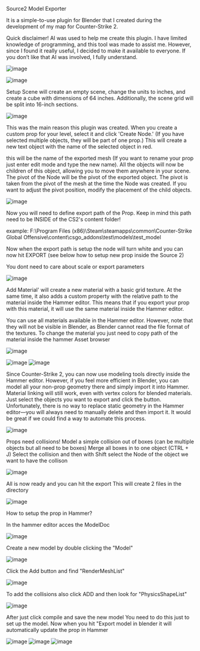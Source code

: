 Source2 Model Exporter

It is a simple-to-use plugin for Blender that I created during the development of my map for Counter-Strike 2.

Quick disclaimer! AI was used to help me create this plugin. I have limited knowledge of programming, and this tool was made to assist me. However, since I found it really useful, I decided to make it available to everyone. If you don’t like that AI was involved, I fully understand.

![image](https://github.com/user-attachments/assets/ff6b0c82-2650-48fc-ab83-fb12c15f584a)



![image](https://github.com/user-attachments/assets/0a244812-b5e2-4a58-b151-d6be895a94f3)

Setup Scene will create an empty scene, change the units to inches, and create a cube with dimensions of 64 inches.
Additionally, the scene grid will be split into 16-inch sections.



![image](https://github.com/user-attachments/assets/d32c794a-c98e-4a8a-b05a-e468f411b79f)

This was the main reason this plugin was created. When you create a custom prop for your level, select it and click 'Create Node.' (If you have selected multiple objects, they will be part of one prop.)
This will create a new text object with the name of the selected object in red. 

this will be the name of the exported mesh (If you want to rename your prop just enter edit mode and type the new name). All the objects will now be children of this object, allowing you to move them anywhere in your scene.
The pivot of the Node will be the pivot of the exported object. The pivot is taken from the pivot of the mesh at the time the Node was created. If you want to adjust the pivot position, modify the placement of the child objects.

![image](https://github.com/user-attachments/assets/6ab519b2-b083-403f-ba5d-dc0553a7ebae)

Now you will need to define export path of the Prop. Keep in mind this path need to be INSIDE of the CS2's content folder!

example: F:\Program Files (x86)\Steam\steamapps\common\Counter-Strike Global Offensive\content\csgo_addons\test\models\test_model

Now when the export path is setup the node will turn white and you can now hit EXPORT (see below how to setup new prop inside the Source 2)

You dont need to care about scale or export parameters 




![image](https://github.com/user-attachments/assets/6b86fdb6-7822-4fc9-a9b5-933a72392338)

Add Material' will create a new material with a basic grid texture. At the same time, it also adds a custom property with the relative path to the material inside the Hammer editor. This means that if you export your prop with this material, it will use the same material inside the Hammer editor.

You can use all materials available in the Hammer editor. However, note that they will not be visible in Blender, as Blender cannot read the file format of the textures.
To change the material you just need to copy path of the material inside the hammer Asset browser 

![image](https://github.com/user-attachments/assets/e4f668b9-992b-423d-9df8-0197d72a7f9a)






![image](https://github.com/user-attachments/assets/be6372d7-16f3-451a-acb1-3aab25b369e1)
![image](https://github.com/user-attachments/assets/700c3c6c-5313-4573-8690-4cbc6d9a1310)

Since Counter-Strike 2, you can now use modeling tools directly inside the Hammer editor.
However, if you feel more efficient in Blender, you can model all your non-prop geometry there and simply import it into Hammer. Material linking will still work, even with vertex colors for blended materials.
Just select the objects you want to export and click the button.
Unfortunately, there is no way to replace static geometry in the Hammer editor—you will always need to manually delete and then import it. It would be great if we could find a way to automate this process.



![image](https://github.com/user-attachments/assets/6f177207-e45b-494b-b595-6f22feb3f86f)

Props need collisions! Model a simple collision out of boxes (can be multiple objects but all need to be boxes) Merge all boxes in to one object (CTRL + J)
Select the collision and then with Shift select the Node of the object we want to have the collison 

![image](https://github.com/user-attachments/assets/b6eff793-f94e-4ccd-9167-405b4aad5dfa)


All is now ready and you can hit the export 
This will create 2 files in the directory 

![image](https://github.com/user-attachments/assets/1b179aa8-85d5-4b57-907c-7c10e728ffc4)


How to setup the prop in Hammer?

In the hammer editor acces the ModelDoc

![image](https://github.com/user-attachments/assets/2df7c08c-4837-4000-860f-eb1ca0f70143)

Create a new model by double clicking the "Model"

![image](https://github.com/user-attachments/assets/4587f26f-4a29-47d3-b084-0cbdad1c8a68)

Click the Add button and find "RenderMeshList"

![image](https://github.com/user-attachments/assets/3c7f9b83-3ba8-401c-9f87-3d97cbc567fd)

To add the collisions also click ADD and then look for "PhysicsShapeList"

![image](https://github.com/user-attachments/assets/80d56185-36ff-44e6-99c8-e8742788cbd8)

After just click compile and save the new model 
You need to do this just to set up the model. Now when you hit "Export model in blender it will automatically update the prop in Hammer






![image](https://github.com/user-attachments/assets/c3ecdc10-b4f6-4749-a406-5f68c965f579)
![image](https://github.com/user-attachments/assets/67d4da6c-c6d0-41b4-be8e-1b5e7e81b8e7)
![image](https://github.com/user-attachments/assets/cd25cd4e-d774-4a15-817f-5a08c8d0e920)













